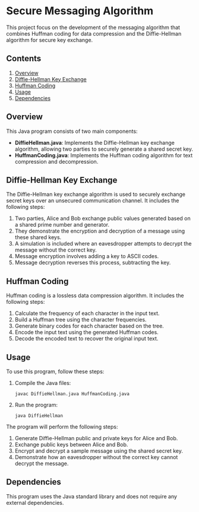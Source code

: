 # Secure Messaging Algorithm

This project focus on the development of the messaging algorithm that combines Huffman coding for data compression and the Diffie-Hellman algorithm for secure key exchange.

## Contents

1. [Overview](#overview)
2. [Diffie-Hellman Key Exchange](#diffie-hellman-key-exchange)
3. [Huffman Coding](#huffman-coding)
4. [Usage](#usage)
5. [Dependencies](#dependencies)


## Overview

This Java program consists of two main components:

- **DiffieHellman.java**: Implements the Diffie-Hellman key exchange algorithm, allowing two parties to securely generate a shared secret key.
- **HuffmanCoding.java**: Implements the Huffman coding algorithm for text compression and decompression.

## Diffie-Hellman Key Exchange

The Diffie-Hellman key exchange algorithm is used to securely exchange secret keys over an unsecured communication channel. It includes the following steps:

1. Two parties, Alice and Bob exchange public values generated based on a shared prime number and generator.
2. They demonstrate the encryption and decryption of a message using these shared keys.
3. A simulation is included where an eavesdropper attempts to decrypt the message without the correct key.
4. Message encryption involves adding a key to ASCII codes.
5. Message decryption reverses this process, subtracting the key.

## Huffman Coding

Huffman coding is a lossless data compression algorithm. It includes the following steps:

1. Calculate the frequency of each character in the input text.
2. Build a Huffman tree using the character frequencies.
3. Generate binary codes for each character based on the tree.
4. Encode the input text using the generated Huffman codes.
5. Decode the encoded text to recover the original input text.

## Usage

To use this program, follow these steps:

1. Compile the Java files:
   ```
   javac DiffieHellman.java HuffmanCoding.java
   ```

2. Run the program:
   ```
   java DiffieHellman
   ```

The program will perform the following steps:

1. Generate Diffie-Hellman public and private keys for Alice and Bob.
2. Exchange public keys between Alice and Bob.
3. Encrypt and decrypt a sample message using the shared secret key.
4. Demonstrate how an eavesdropper without the correct key cannot decrypt the message.

## Dependencies

This program uses the Java standard library and does not require any external dependencies.

